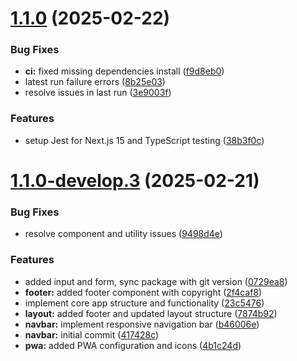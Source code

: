# [1.1.0](https://github.com/IliaKamilov/synctip/compare/v1.1.0-develop.4...v1.1.0) (2025-02-22)

### Bug Fixes

- **ci:** fixed missing dependencies install ([f9d8eb0](https://github.com/IliaKamilov/synctip/commit/f9d8eb0743bb16a248e397c6b9a6ddd04035c5a7))
- latest run failure errors ([8b25e03](https://github.com/IliaKamilov/synctip/commit/8b25e0363d6dea0502d61856b067cd2631ce5d37))
- resolve issues in last run ([3e9003f](https://github.com/IliaKamilov/synctip/commit/3e9003f1775bb50a1fc3236e39d24e1af78e4847))

### Features

- setup Jest for Next.js 15 and TypeScript testing ([38b3f0c](https://github.com/IliaKamilov/synctip/commit/38b3f0c2f095913625a4c63730664385b9e3f628))

# [1.1.0-develop.3](https://github.com/IliaKamilov/synctip/compare/v1.1.0-develop.2...v1.1.0-develop.3) (2025-02-21)

### Bug Fixes

- resolve component and utility issues ([9498d4e](https://github.com/IliaKamilov/synctip/commit/9498d4e8622d92583bf829673c37b2c98e47148b))

### Features

- added input and form, sync package with git version ([0729ea8](https://github.com/IliaKamilov/synctip/commit/0729ea84b8c0edad00ec17cc9f5746c7f1a16a11))
- **footer:** added footer component with copyright ([2f4caf8](https://github.com/IliaKamilov/synctip/commit/2f4caf8b2a7aa3dca4cfc9671248a32fffb60f9c))
- implement core app structure and functionality ([23c5476](https://github.com/IliaKamilov/synctip/commit/23c5476f83744e539378356c9e067f16444b3e2e))
- **layout:** added footer and updated layout structure ([7874b92](https://github.com/IliaKamilov/synctip/commit/7874b9208abf8039b0179d25d362235e4fd9e4b6))
- **navbar:** implement responsive navigation bar ([b46006e](https://github.com/IliaKamilov/synctip/commit/b46006ed394371b1c2e9ad69b45d3935fb867d6d))
- **navbar:** initial commit ([417428c](https://github.com/IliaKamilov/synctip/commit/417428cb9f14a47eabca93ee56bb92183cfff244))
- **pwa:** added PWA configuration and icons ([4b1c24d](https://github.com/IliaKamilov/synctip/commit/4b1c24d6c63ef5ffb007e3d5109255a472d0d657))
